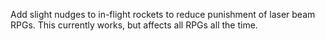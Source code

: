 Add slight nudges to in-flight rockets to reduce punishment of laser beam RPGs. This currently works, but affects all RPGs all the time.
